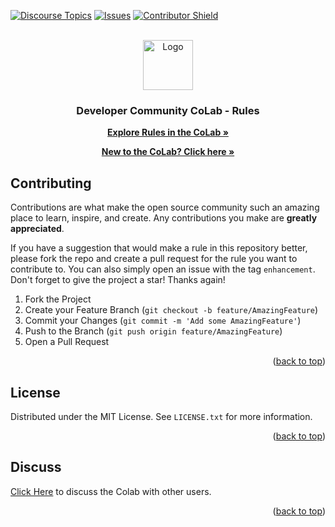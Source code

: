 <a id="readme-top"></a>

[![Discourse Topics][discourse-shield]][discourse-url]
[![Issues][issues-shield]][issues-url]
[![Contributor Shield][contributor-shield]][contributor-url]

[discourse-shield]:https://img.shields.io/discourse/topics?label=Discuss%20This%20Tool&server=https%3A%2F%2Fdeveloper.sailpoint.com%2Fdiscuss%2Fc%2Fcolab%2Fcolab-transforms%2F70
[discourse-url]:https://developer.sailpoint.com/discuss/c/colab/colab-rules/71
[issues-shield]:https://img.shields.io/github/issues/sailpoint-oss/colab-rules?label=Issues
[issues-url]:https://github.com/sailpoint-oss/colab-rules/issues
[contributor-shield]:https://img.shields.io/github/contributors/sailpoint-oss/colab-rules?label=Contributors
[contributor-url]:https://github.com/sailpoint-oss/colab-rules/graphs/contributors

<!-- PROJECT LOGO -->
<br />
<div align="center">
<img src="https://avatars.githubusercontent.com/u/63106368?s=200&v=4" alt="Logo" width="80" height="80">

  <h3 align="center">Developer Community CoLab - Rules</h3>

  <p align="center">
    <a href="https://developer.sailpoint.com/discuss/c/colab/colab-rules/71"><strong>Explore Rules in the CoLab »</strong></a>
  </p>
  <p align="center">
    <a href="https://developer.sailpoint.com/discuss/t/about-the-sailpoint-developer-community-colab/11230"><strong>New to the CoLab? Click here »</strong></a>
  </p>
</div>

<!-- CONTRIBUTING -->
## Contributing

Contributions are what make the open source community such an amazing place to learn, inspire, and create. Any contributions you make are **greatly appreciated**.

If you have a suggestion that would make a rule in this repository better, please fork the repo and create a pull request for the rule you want to contribute to. You can also simply open an issue with the tag `enhancement`.
Don't forget to give the project a star! Thanks again!

1. Fork the Project
2. Create your Feature Branch (`git checkout -b feature/AmazingFeature`)
3. Commit your Changes (`git commit -m 'Add some AmazingFeature'`)
4. Push to the Branch (`git push origin feature/AmazingFeature`)
5. Open a Pull Request

<p align="right">(<a href="#readme-top">back to top</a>)</p>

<!-- LICENSE -->
## License

Distributed under the MIT License. See `LICENSE.txt` for more information.

<p align="right">(<a href="#readme-top">back to top</a>)</p>

<!-- CONTACT -->
## Discuss
[Click Here](https://developer.sailpoint.com/discuss/new-topic?title=Your%20CoLab%20question%20title&body=Your%20CoLab%20question%20body%20here&category_id=2&tags=colab) to discuss the Colab with other users.

<p align="right">(<a href="#readme-top">back to top</a>)</p>
